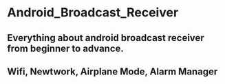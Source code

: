 # Android_Broadcast_Receiver
## Everything about android broadcast receiver from beginner to advance.
## Wifi, Newtwork, Airplane Mode, Alarm Manager
